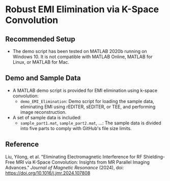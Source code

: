 # Robust EMI Elimination via K-Space Convolution

## Recommended Setup
- The demo script has been tested on MATLAB 2020b running on Windows 10. It is not compatible with MATLAB Online, MATLAB for Linux, or MATLAB for Mac.

## Demo and Sample Data
- A MATLAB demo script is provided for EMI elimination using k-space convolution:
  - `demo_EMI_Elimination`: Demo script for loading the sample data, eliminating EMI using rEDITER, sEDITER, or TEE, and performing image reconstruction.
- A set of sample data is included:
  - `sample_part1.mat`, `sample_part2.mat`, ...: The sample data is divided into five parts to comply with GitHub's file size limits.

## Reference
Liu, Yilong, et al. "Eliminating Electromagnetic Interference for RF Shielding-Free MRI via K-Space Convolution: Insights from MR Parallel Imaging Advances." *Journal of Magnetic Resonance* (2024), doi: https://doi.org/10.1016/j.jmr.2024.107808

